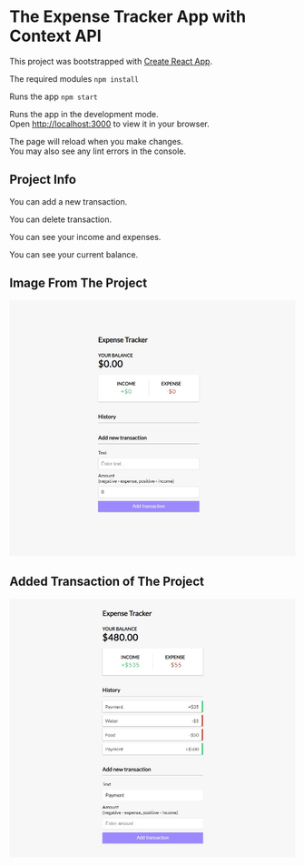# The Expense Tracker App with Context API

This project was bootstrapped with [Create React App](https://github.com/facebook/create-react-app).

The required modules
`npm install`

Runs the app
`npm start`

Runs the app in the development mode.\
Open [http://localhost:3000](http://localhost:3000) to view it in your browser.

The page will reload when you make changes.\
You may also see any lint errors in the console.

## Project Info

You can add a new transaction.

You can delete transaction.

You can see your income and expenses.

You can see your current balance.

## Image From The Project

![no transaction](public/no_trans.jpg)

## Added Transaction of The Project

![add transaction](public/add_trans.jpg)
